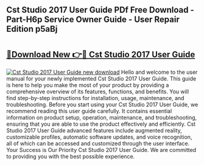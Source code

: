 ## Cst Studio 2017 User Guide PDf Free Download - Part-H6p Service Owner Guide - User Repair Edition p5aBj

# <h2><a href="http://bc52173.oget.top/?id=Cst+Studio+2017+User+Guide">🔗Download New 👉🔴 Cst Studio 2017 User Guide</a></h2>

[![Cst Studio 2017 User Guide new download](https://i.imgur.com/5g1atiW.png)](http://bc52173.oget.top/?id=Cst+Studio+2017+User+Guide)
Hello and welcome to the user manual for your newly implemented Cst Studio 2017 User Guide. This guide is here to help you make the most of your product by providing a comprehensive overview of its features, functions, and benefits. You will find step-by-step instructions for installation, usage, maintenance, and troubleshooting. Before you start using your Cst Studio 2017 User Guide, we recommend reading this user guide carefully. It contains essential information on product setup, operation, maintenance, and troubleshooting, ensuring that you are able to use the product effectively and efficiently. Cst Studio 2017 User Guide advanced features include augmented reality, customizable profiles, automatic software updates, and voice recognition, all of which can be accessed and customized through the user interface. Your Success is Our Priority Cst Studio 2017 User Guide. We are committed to providing you with the best possible experience.
